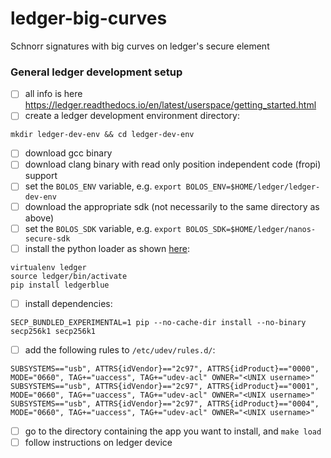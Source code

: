 # ledger-big-curves
Schnorr signatures with big curves on ledger's secure element

### General ledger development setup
- [ ] all info is here https://ledger.readthedocs.io/en/latest/userspace/getting_started.html
- [ ] create a ledger development environment directory: 
````
mkdir ledger-dev-env && cd ledger-dev-env
````
- [ ] download gcc binary
- [ ] download clang binary with read only position independent code (fropi) support
- [ ] set the `BOLOS_ENV` variable, e.g. `export BOLOS_ENV=$HOME/ledger/ledger-dev-env`
- [ ] download the appropriate sdk (not necessarily to the same directory as above)
- [ ] set the `BOLOS_SDK` variable, e.g. `export BOLOS_SDK=$HOME/ledger/nanos-secure-sdk`
- [ ] install the python loader as shown [here](https://github.com/LedgerHQ/blue-loader-python):
````
virtualenv ledger 
source ledger/bin/activate
pip install ledgerblue
````
- [ ] install dependencies: 
````
SECP_BUNDLED_EXPERIMENTAL=1 pip --no-cache-dir install --no-binary secp256k1 secp256k1
````
- [ ] add the following rules to `/etc/udev/rules.d/`:
````
SUBSYSTEMS=="usb", ATTRS{idVendor}=="2c97", ATTRS{idProduct}=="0000", MODE="0660", TAG+="uaccess", TAG+="udev-acl" OWNER="<UNIX username>"
SUBSYSTEMS=="usb", ATTRS{idVendor}=="2c97", ATTRS{idProduct}=="0001", MODE="0660", TAG+="uaccess", TAG+="udev-acl" OWNER="<UNIX username>"
SUBSYSTEMS=="usb", ATTRS{idVendor}=="2c97", ATTRS{idProduct}=="0004", MODE="0660", TAG+="uaccess", TAG+="udev-acl" OWNER="<UNIX username>"
````
- [ ] go to the directory containing the app you want to install, and `make load`
- [ ] follow instructions on ledger device
